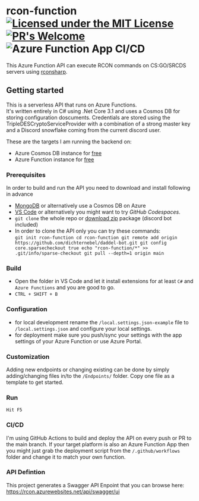 # rcon-function  [![Licensed under the MIT License](https://img.shields.io/badge/License-MIT-blue.svg)](https://github.com/dichternebel/csgo-rcon-bot/blob/main/LICENSE.md) [![PR's Welcome](https://img.shields.io/badge/PRs%20-welcome-brightgreen.svg)](http://makeapullrequest.com) ![Azure Function App CI/CD](https://github.com/dichternebel/daddel-bot/workflows/Azure%20Function%20App%20CI/CD/badge.svg?branch=main)
This Azure Function API can execute RCON commands on CS:GO/SRCDS servers using [rconsharp](https://github.com/stefanodriussi/rconsharp).

## Getting started

This is a serverless API that runs on Azure Functions.  
It's written entirely in C# using .Net Core 3.1 and uses a Cosmos DB for storing configuration doscuments. Credentials are stored using the TripleDESCryptoServiceProvider with a combination of a strong master key and a Discord snowflake coming from the current discord user.

These are the targets I am running the backend on:  
* Azure Cosmos DB instance for [free](https://azure.microsoft.com/en-us/services/cosmos-db/)
* Azure Function instance for [free](https://azure.microsoft.com/en-us/services/functions/)

### Prerequisites

In order to build and run the API you need to download and install following in advance

* [MongoDB](https://www.mongodb.com/try/download/community) or alternatively use a Cosmos DB on Azure
* [VS Code](https://code.visualstudio.com/download) or alternatively you might want to try *GitHub Codespaces*.
* `git clone` the whole repo or [download zip](https://github.com/dichternebel/daddel-bot/archive/main.zip) package (discord bot included)
* In order to clone the API only you can try these commands:\
  `git init rcon-function
      cd rcon-function
      git remote add origin https://github.com/dichternebel/daddel-bot.git
      git config core.sparsecheckout true
      echo "rcon-function/*" >> .git/info/sparse-checkout
      git pull --depth=1 origin main`

### Build

* Open the folder in VS Code and let it install extensions for at least `C#` and `Azure Functions` and you are good to go.
* `CTRL + SHIFT + B`

### Configuration

* for local development rename the `/local.settings.json-example` file to `/local.settings.json` and configure your local settings.
* for deployment make sure you push/sync your settings with the app settings of your Azure Function or use Azure Portal.

### Customization

Adding new endpoints or changing existing can be done by simply adding/changing files in/to the `/Endpoints/` folder. Copy one file as a template to get started.

### Run

`Hit F5`

### CI/CD

I'm using GitHub Actions to build and deploy the API on every push or PR to the main branch. If your target platform is also an Azure Function App then you might just grab the deployment script from the `/.github/workflows` folder and change it to match your own function.

### API Defintion

This project generates a Swagger API Enpoint that you can browse here:\
https://rcon.azurewebsites.net/api/swagger/ui

